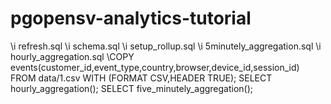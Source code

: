 # pgopensv-analytics-tutorial
\i refresh.sql
\i schema.sql
\i setup_rollup.sql
\i 5minutely_aggregation.sql
\i hourly_aggregation.sql
\COPY events(customer_id,event_type,country,browser,device_id,session_id) FROM data/1.csv WITH (FORMAT CSV,HEADER TRUE);
SELECT hourly_aggregation();
SELECT five_minutely_aggregation();
